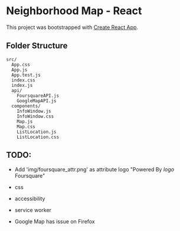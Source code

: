 # Neighborhood Map - React

This project was bootstrapped with [Create React App](https://github.com/facebookincubator/create-react-app).

## Folder Structure

```
src/
  App.css
  App.js
  App.test.js
  index.css
  index.js
  api/
    FoursquareAPI.js
    GoogleMapAPI.js
  components/
    InfoWindow.js
    InfoWindow.css
    Map.js
    Map.css
    ListLocation.js
    ListLocation.css
```

## TODO:
- Add 'img/foursquare_attr.png' as attribute logo "Powered By *logo* Foursquare"
- css
- accessibility
- service worker

- Google Map has issue on Firefox
